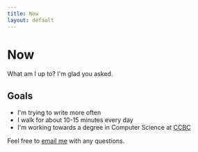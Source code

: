 ```yaml
---
title: Now
layout: default
---
```


# Now
What am I up to? I'm glad you asked.

## Goals
* I'm trying to write more often
* I walk for about 10-15 minutes every day
* I'm working towards a degree in Computer Science at [CCBC](https://ccbcmd.edu)

Feel free to [email me](mailto:binyamingreen@protonmail.com) with any questions.